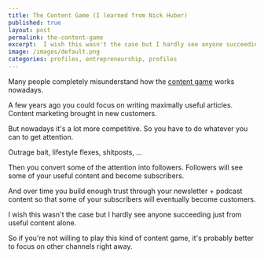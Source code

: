 ```yaml
---
title: The Content Game (I learned from Nick Huber)
published: true
layout: post
permalink: the-content-game
excerpt:  I wish this wasn't the case but I hardly see anyone succeeding just from useful content alone. 
image: /images/default.png
categories: profiles, entrepreneurship, profiles
---
```


Many people completely misunderstand how the [content game](https://twitter.com/sweatystartup/status/1667710793163448321) works nowadays.

A few years ago you could focus on writing maximally useful articles. Content marketing brought in new customers.

But nowadays it's a lot more competitive. So you have to do whatever you can to get attention.

Outrage bait, lifestyle flexes, shitposts, ...

Then you convert some of the attention into followers. Followers will see some of your useful content and become subscribers. 

And over time you build enough trust through your newsletter + podcast content so that some of your subscribers will eventually become customers.

I wish this wasn't the case but I hardly see anyone succeeding just from useful content alone. 

So if you're not willing to play this kind of content game, it's probably better to focus on other channels right away.